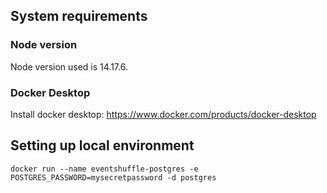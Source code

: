 ## System requirements

### Node version
Node version used is 14.17.6.

### Docker Desktop
Install docker desktop: https://www.docker.com/products/docker-desktop

## Setting up local environment
```
docker run --name eventshuffle-postgres -e POSTGRES_PASSWORD=mysecretpassword -d postgres

```
